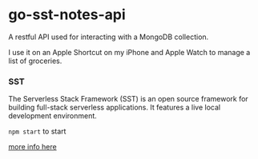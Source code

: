 # go-sst-notes-api

A restful API used for interacting with a MongoDB collection. 

I use it on an Apple Shortcut on my iPhone and Apple Watch to manage a list of groceries.

### SST
The Serverless Stack Framework (SST) is an open source framework for building full-stack serverless applications. 
It features a live local development environment.

`npm start` to start

[more info here](https://serverless-stack.com/examples/how-to-create-a-rest-api-in-golang-with-serverless.html)
